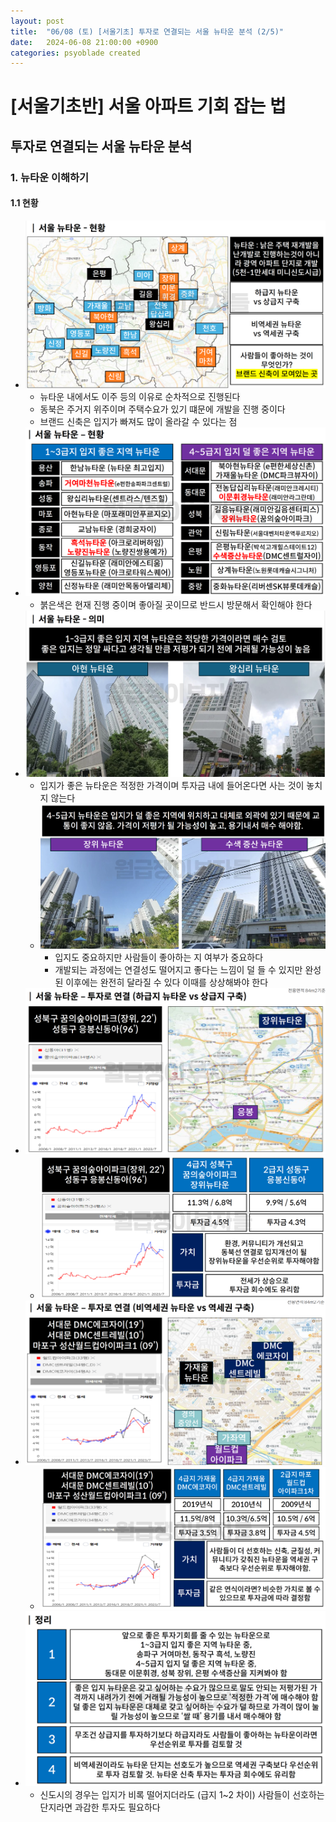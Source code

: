 ```yaml
---
layout: post
title:  "06/08 (토) [서울기초] 투자로 연결되는 서울 뉴타운 분석 (2/5)"
date:   2024-06-08 21:00:00 +0900
categories: psyoblade created
---
```


# [서울기초반] 서울 아파트 기회 잡는 법

## 투자로 연결되는 서울 뉴타운 분석

### 1. 뉴타운 이해하기

#### 1.1 현황

* ![image-20240606174635583](/private/images/2024-06-08-seoltu-day3/image-20240606174635583.png)
  * 뉴타운 내에서도 이주 등의 이유로 순차적으로 진행된다
  * 동북은 주거지 위주이며 주택수요가 있기 떄문에 개발을 진행 중이다
  * 브랜드 신축은 입지가 빠져도 많이 올라갈 수 있다는 점
* ![image-20240606174712234](/private/images/2024-06-08-seoltu-day3/image-20240606174712234.png)
  * 붉은색은 현재 진행 중이며 좋아질 곳이므로 반드시 방문해서 확인해야 한다
* ![image-20240606174726794](/private/images/2024-06-08-seoltu-day3/image-20240606174726794.png)
  * 입지가 좋은 뉴타운은 적정한 가격이며 투자금 내에 들어온다면 사는 것이 놓치지 않는다
  * ![image-20240606174743619](/private/images/2024-06-08-seoltu-day3/image-20240606174743619.png)
    * 입지도 중요하지만 사람들이 좋아하는 지 여부가 중요하다
    * 개발되는 과정에는 연결성도 떨어지고 좋다는 느낌이 덜 들 수 있지만 완성된 이후에는 완전히 달라질 수 있다 이때를 상상해봐야 한다
* ![image-20240606174757085](/private/images/2024-06-08-seoltu-day3/image-20240606174757085.png)
  * ![image-20240606174808955](/private/images/2024-06-08-seoltu-day3/image-20240606174808955.png)
* ![image-20240606174821169](/private/images/2024-06-08-seoltu-day3/image-20240606174821169.png)
  * ![image-20240606174837568](/private/images/2024-06-08-seoltu-day3/image-20240606174837568.png)
* ![image-20240606174848298](/private/images/2024-06-08-seoltu-day3/image-20240606174848298.png)
  * 신도시의 경우는 입지가 비록 떨어지더라도 (급지 1~2 차이) 사람들이 선호하는 단지라면 과감한 투자도 필요하다
